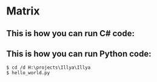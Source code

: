 # Matrix

## This is how you can run C# code:

## This is how you can run Python code:

```
$ cd /d H:\projects\Illya\Illya
$ hello_world.py
```